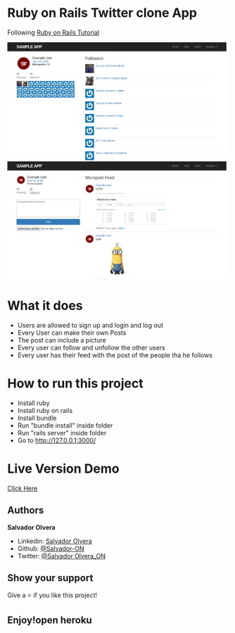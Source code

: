 # Ruby on Rails Twitter clone App

Following [Ruby on Rails Tutorial](http://railstutorial.org/)

![](media/followers.png)
![](media/profile.png)

# What it does

- Users are allowed to sign up and login and log out
- Every User can make their own Posts
- The post can include a picture
- Every user can follow and unfollow the other users
- Every user has their feed with the post of the people tha he follows


# How to run this project

- Install ruby
- Install ruby on rails
- Install bundle
- Run "bundle install" inside folder
- Run "rails server" inside folder
- Go to http://127.0.0.1:3000/

# Live Version Demo
[Click Here](https://intense-springs-41438.herokuapp.com/users/sign_in)


## Authors

**Salvador Olvera**
- Linkedin: [Salvador Olvera](https://www.linkedin.com/in/salvador-olvera-n)
- Github: [@Salvador-ON](https://github.com/Salvador-ON)
- Twitter: [@Salvador Olvera_ON](https://twitter.com/Salvador_ON) 


## Show your support

Give a ⭐️ if you like this project!

## Enjoy!open heroku
